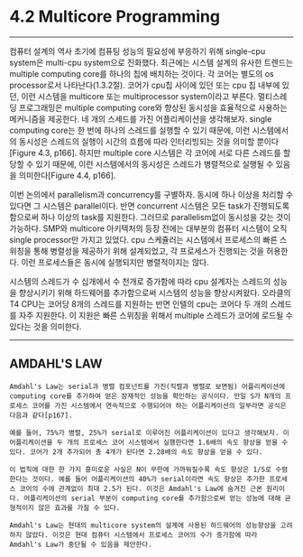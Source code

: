 # 4.2 Multicore Programming
---
컴퓨터 설계의 역사 초기에 컴퓨팅 성능의 필요성에 부응하기 위해 single-cpu system은 multi-cpu system으로 진화했다. 최근에는 시스템 설계의 유사한 트렌드는 multiple computing core를 하나의 칩에 배치하는 것이다. 각 코어는 별도의 os processor로서 나타난다(1.3.2절). 코어가 cpu칩 사이에 있던 또는 cpu 칩 내부에 있던, 이런 시스템을 multicore 또는 multiprocessor system이라고 부른다. 멀티스레딩 프로그래밍은 multiple computing core와 향상된 동시성을 효율적으로 사용하는 메커니즘을 제공한다. 네 개의 스세드를 가진 어플리케이션을 생각해보자. single computing core는 한 번에 하나의 스레드를 실행할 수 있기 때문에, 이런 시스템에서의 동시성은 스레드의 실행이 시간의 흐름에 따라 인터리빙되는 것을 의미할 뿐이다[Figure 4.3, p166]. 하지만 multiple core 시스템은 각 코어에 서로 다른 스레드를 할당할 수 있기 때문에, 이런 시스템에서의 동시성은 스레드가 병렬적으로 실행될 수 있음을 의미한다[Figure 4.4, p166].

이번 논의에서 parallelism과 concurrency를 구별하자. 동시에 하나 이상을 처리할 수 있다면 그 시스템은 parallel이다. 반면 concurrent 시스템은 모든 task가 진행되도록 함으로써 하나 이상의 task를 지원한다. 그러므로 parallelism없이 동시성을 갖는 것이 가능하다. SMP와 multicore 아키텍처의 등장 전에는 대부분의 컴퓨터 시스템이 오직 single processor만 가지고 있었다. cpu 스케쥴러는 시스템에서 프로세스의 빠른 스위칭을 통해 병렬성을 제공하기 위해 설계되었고, 각 프로세스가 진행되는 것을 허용한다. 이런 프로세스들은 동시에 실행되지만 병렬적이지는 않다.

시스템의 스레드가 수 십개에서 수 천개로 증가함에 따라 cpu 설계자는 스레드의 성능을 향상시키기 위해 하드웨어를 추가함으로써 시스템의 성능을 향상시켜왔다. 오라클의 T4 CPU는 코어당 8개의 스레드를 지원하는 반면 인텔의 cpu는 코어다 두 개의 스레드를 자주 지원한다. 이 지원은 빠른 스위칭을 위해서 multiple 스레드가 코어에 로드될 수 있다는 것을 의미한다.

---

## AMDAHL'S LAW
    Amdahl's Law는 serial과 병렬 컴포넌트를 가진(직렬과 병렬로 보면됨) 어플리케이션에 computing core를 추가하여 얻은 잠재적인 성능을 확인하는 공식이다. 만일 S가 N개의 프로세스 코어를 가진 시스템에서 연속적으로 수행되어야 하는 어플리케이션의 일부라면 공식은 다음과 같다[p167].

    예를 들어, 75%가 병렬, 25%가 serial로 이루어진 어플리케이션이 있다고 생각해보자. 이 어플리케이션을 두 개의 프로세스 코어 시스템에서 실행한다면 1.6배의 속도 향상을 얻을 수 있다. 코어가 2개 추가되어 총 4개가 된다면 2.28배의 속도 향상을 얻을 수 있다.

    이 법칙에 대한 한 가지 흥미로운 사실은 N이 무한에 가까워질수록 속도 향상은 1/S로 수렴한다는 것이다. 예를 들어 어플리케이션의 40%가 serial이라면 속도 향상은 추가한 프로세스 코어의 수에 관계없이 최대 2.5가 된다. 이것은 Amdahl's Law에 숨겨진 근본 원리이다. 어플리케이션의 serial 부분이 computing core를 추가함으로써 얻는 성능에 대해 균형적이지 않은 효과를 가질 수 있다.

    Amdahl's Law는 현대의 multicore system의 설계에 사용된 하드웨어의 성능향상을 고려하지 않았다. 이것은 현대 컴퓨터 시스템에서 프로세스 코어의 수가 증가함에 따라 Amdahl's Law가 중단될 수 있음을 제안한다.
